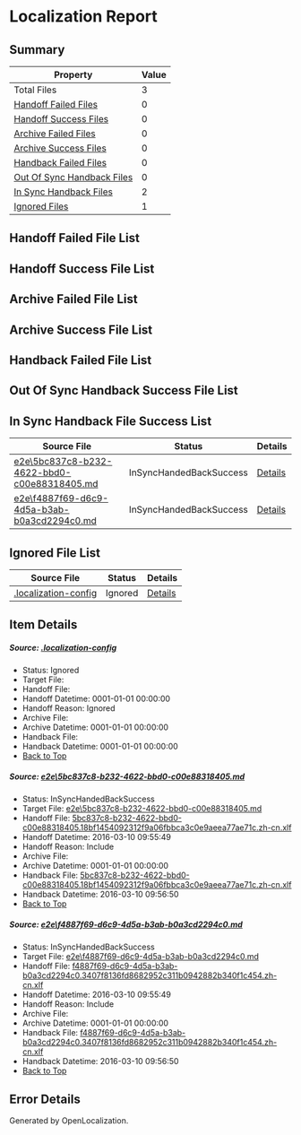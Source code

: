 # <a name='report-top'></a> Localization Report

## Summary
 Property | Value 
 -------- | ----- 
 Total Files | 3
[ Handoff Failed Files ](#handoff-failed-list)| 0
[ Handoff Success Files ](#handoff-success-list)| 0
[ Archive Failed Files ](#archive-failed-list)| 0
[ Archive Success Files ](#archive-success-list)| 0
[ Handback Failed Files ](#handback-failed-list)| 0
[ Out Of Sync Handback Files ](#outofsync-handback-success-list)| 0
[ In Sync Handback Files ](#insync-handback-success-list)| 2
[ Ignored Files ](#ignored-list)| 1

## <a name='handoff-failed-list'></a> Handoff Failed File List

## <a name='handoff-success-list'></a> Handoff Success File List

## <a name='archive-failed-list'></a> Archive Failed File List

## <a name='archive-success-list'></a> Archive Success File List

## <a name='handback-failed-list'></a> Handback Failed File List

## <a name='outofsync-handback-success-list'></a> Out Of Sync Handback Success File List

## <a name='insync-handback-success-list'></a> In Sync Handback File Success List
 Source File | Status | Details 
 ----------- | ------ | ------- 
 [e2e\5bc837c8-b232-4622-bbd0-c00e88318405.md](https://github.com/OpenLocalizationTest/oltest/blob/35951cc6c3947a3af3f72d63b9be9857ec549532/e2e/5bc837c8-b232-4622-bbd0-c00e88318405.md) | InSyncHandedBackSuccess | [Details](#993448d9a085e45158905f4c9180bb8fc1e3afe11)
 [e2e\f4887f69-d6c9-4d5a-b3ab-b0a3cd2294c0.md](https://github.com/OpenLocalizationTest/oltest/blob/35951cc6c3947a3af3f72d63b9be9857ec549532/e2e/f4887f69-d6c9-4d5a-b3ab-b0a3cd2294c0.md) | InSyncHandedBackSuccess | [Details](#84d2155a790fc68447b1a0156377b0c59c46eddb2)

## <a name='ignored-list'></a> Ignored File List
 Source File | Status | Details 
 ----------- | ------ | ------- 
 [.localization-config](https://github.com/OpenLocalizationTest/oltest/blob/35951cc6c3947a3af3f72d63b9be9857ec549532/.localization-config) | Ignored | [Details](#66aca4b1c2f43b14ec41e0e427345df94af1d5e10)

## Item Details
##### <a name='66aca4b1c2f43b14ec41e0e427345df94af1d5e10'></a> Source: [.localization-config](https://github.com/OpenLocalizationTest/oltest/blob/35951cc6c3947a3af3f72d63b9be9857ec549532/.localization-config)
* Status: Ignored
* Target File: 
* Handoff File: 
* Handoff Datetime: 0001-01-01 00:00:00
* Handoff Reason: Ignored
* Archive File: 
* Archive Datetime: 0001-01-01 00:00:00
* Handback File: 
* Handback Datetime: 0001-01-01 00:00:00
* [Back to Top](#report-top)

##### <a name='993448d9a085e45158905f4c9180bb8fc1e3afe11'></a> Source: [e2e\5bc837c8-b232-4622-bbd0-c00e88318405.md](https://github.com/OpenLocalizationTest/oltest/blob/35951cc6c3947a3af3f72d63b9be9857ec549532/e2e/5bc837c8-b232-4622-bbd0-c00e88318405.md)
* Status: InSyncHandedBackSuccess
* Target File: [e2e\5bc837c8-b232-4622-bbd0-c00e88318405.md](https://github.com/OpenLocalizationTestOrg/oltest.zh-cn/blob/c8ae5de2e5241aac35c00138ab72172903f83392/e2e/5bc837c8-b232-4622-bbd0-c00e88318405.md)
* Handoff File: [5bc837c8-b232-4622-bbd0-c00e88318405.18bf1454092312f9a06fbbca3c0e9aeea77ae71c.zh-cn.xlf](https://github.com/OpenLocalizationTestOrg/olhandoff/blob/8bc479052a644e7d19b4d5799428d0412fb1068c/ol-handoff/OpenLocalizationTestOrg/oltest.zh-cn/xinjiang/ht/5bc837c8-b232-4622-bbd0-c00e88318405.18bf1454092312f9a06fbbca3c0e9aeea77ae71c.zh-cn.xlf)
* Handoff Datetime: 2016-03-10 09:55:49
* Handoff Reason: Include
* Archive File: 
* Archive Datetime: 0001-01-01 00:00:00
* Handback File: [5bc837c8-b232-4622-bbd0-c00e88318405.18bf1454092312f9a06fbbca3c0e9aeea77ae71c.zh-cn.xlf](https://github.com/OpenLocalizationTestOrg/olhandback/blob/3afe06cfd313dcd62a33d78a060f9f1334295100/ol-handback/OpenLocalizationTestOrg/oltest.zh-cn/xinjiang/ht/5bc837c8-b232-4622-bbd0-c00e88318405.18bf1454092312f9a06fbbca3c0e9aeea77ae71c.zh-cn.xlf)
* Handback Datetime: 2016-03-10 09:56:50
* [Back to Top](#report-top)

##### <a name='84d2155a790fc68447b1a0156377b0c59c46eddb2'></a> Source: [e2e\f4887f69-d6c9-4d5a-b3ab-b0a3cd2294c0.md](https://github.com/OpenLocalizationTest/oltest/blob/35951cc6c3947a3af3f72d63b9be9857ec549532/e2e/f4887f69-d6c9-4d5a-b3ab-b0a3cd2294c0.md)
* Status: InSyncHandedBackSuccess
* Target File: [e2e\f4887f69-d6c9-4d5a-b3ab-b0a3cd2294c0.md](https://github.com/OpenLocalizationTestOrg/oltest.zh-cn/blob/c8ae5de2e5241aac35c00138ab72172903f83392/e2e/f4887f69-d6c9-4d5a-b3ab-b0a3cd2294c0.md)
* Handoff File: [f4887f69-d6c9-4d5a-b3ab-b0a3cd2294c0.3407f8136fd8682952c311b0942882b340f1c454.zh-cn.xlf](https://github.com/OpenLocalizationTestOrg/olhandoff/blob/8bc479052a644e7d19b4d5799428d0412fb1068c/ol-handoff/OpenLocalizationTestOrg/oltest.zh-cn/xinjiang/ht/f4887f69-d6c9-4d5a-b3ab-b0a3cd2294c0.3407f8136fd8682952c311b0942882b340f1c454.zh-cn.xlf)
* Handoff Datetime: 2016-03-10 09:55:49
* Handoff Reason: Include
* Archive File: 
* Archive Datetime: 0001-01-01 00:00:00
* Handback File: [f4887f69-d6c9-4d5a-b3ab-b0a3cd2294c0.3407f8136fd8682952c311b0942882b340f1c454.zh-cn.xlf](https://github.com/OpenLocalizationTestOrg/olhandback/blob/3afe06cfd313dcd62a33d78a060f9f1334295100/ol-handback/OpenLocalizationTestOrg/oltest.zh-cn/xinjiang/ht/f4887f69-d6c9-4d5a-b3ab-b0a3cd2294c0.3407f8136fd8682952c311b0942882b340f1c454.zh-cn.xlf)
* Handback Datetime: 2016-03-10 09:56:50
* [Back to Top](#report-top)


## Error Details

Generated by OpenLocalization.
